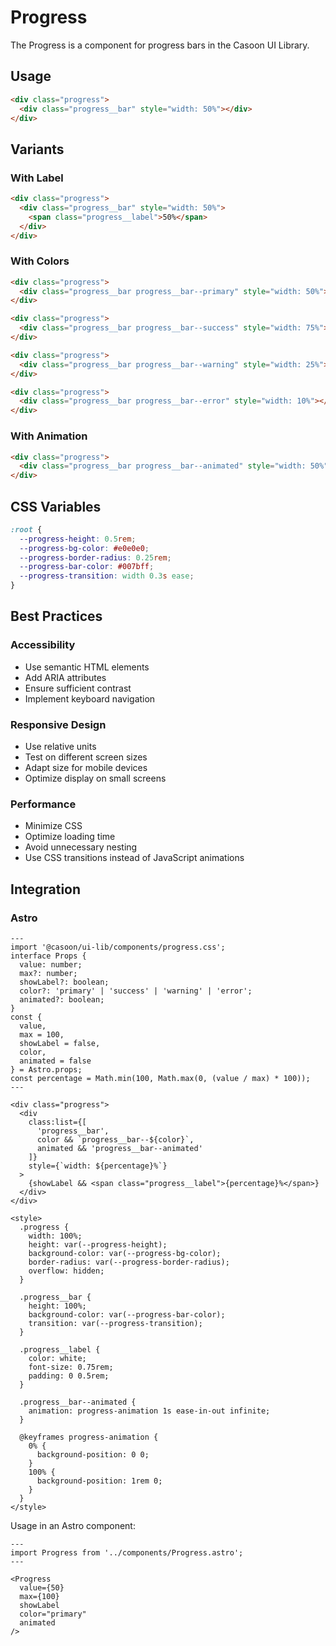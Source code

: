 # Progress

The Progress is a component for progress bars in the Casoon UI Library.

## Usage

```html
<div class="progress">
  <div class="progress__bar" style="width: 50%"></div>
</div>
```

## Variants

### With Label

```html
<div class="progress">
  <div class="progress__bar" style="width: 50%">
    <span class="progress__label">50%</span>
  </div>
</div>
```

### With Colors

```html
<div class="progress">
  <div class="progress__bar progress__bar--primary" style="width: 50%"></div>
</div>

<div class="progress">
  <div class="progress__bar progress__bar--success" style="width: 75%"></div>
</div>

<div class="progress">
  <div class="progress__bar progress__bar--warning" style="width: 25%"></div>
</div>

<div class="progress">
  <div class="progress__bar progress__bar--error" style="width: 10%"></div>
</div>
```

### With Animation

```html
<div class="progress">
  <div class="progress__bar progress__bar--animated" style="width: 50%"></div>
</div>
```

## CSS Variables

```css
:root {
  --progress-height: 0.5rem;
  --progress-bg-color: #e0e0e0;
  --progress-border-radius: 0.25rem;
  --progress-bar-color: #007bff;
  --progress-transition: width 0.3s ease;
}
```

## Best Practices

### Accessibility

- Use semantic HTML elements
- Add ARIA attributes
- Ensure sufficient contrast
- Implement keyboard navigation

### Responsive Design

- Use relative units
- Test on different screen sizes
- Adapt size for mobile devices
- Optimize display on small screens

### Performance

- Minimize CSS
- Optimize loading time
- Avoid unnecessary nesting
- Use CSS transitions instead of JavaScript animations

## Integration

### Astro

```astro
---
import '@casoon/ui-lib/components/progress.css';
interface Props {
  value: number;
  max?: number;
  showLabel?: boolean;
  color?: 'primary' | 'success' | 'warning' | 'error';
  animated?: boolean;
}
const {
  value,
  max = 100,
  showLabel = false,
  color,
  animated = false
} = Astro.props;
const percentage = Math.min(100, Math.max(0, (value / max) * 100));
---

<div class="progress">
  <div
    class:list={[
      'progress__bar',
      color && `progress__bar--${color}`,
      animated && 'progress__bar--animated'
    ]}
    style={`width: ${percentage}%`}
  >
    {showLabel && <span class="progress__label">{percentage}%</span>}
  </div>
</div>

<style>
  .progress {
    width: 100%;
    height: var(--progress-height);
    background-color: var(--progress-bg-color);
    border-radius: var(--progress-border-radius);
    overflow: hidden;
  }
  
  .progress__bar {
    height: 100%;
    background-color: var(--progress-bar-color);
    transition: var(--progress-transition);
  }
  
  .progress__label {
    color: white;
    font-size: 0.75rem;
    padding: 0 0.5rem;
  }
  
  .progress__bar--animated {
    animation: progress-animation 1s ease-in-out infinite;
  }
  
  @keyframes progress-animation {
    0% {
      background-position: 0 0;
    }
    100% {
      background-position: 1rem 0;
    }
  }
</style>
```

Usage in an Astro component:

```astro
---
import Progress from '../components/Progress.astro';
---

<Progress
  value={50}
  max={100}
  showLabel
  color="primary"
  animated
/>
``` 